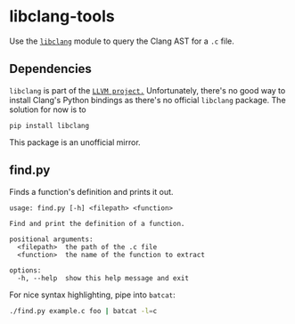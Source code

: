 # libclang-tools

Use the [`libclang`](https://libclang.readthedocs.io/en/latest/index.html) module to
query the Clang AST for a `.c` file.

## Dependencies

`libclang` is part of the
[`LLVM project.`](https://github.com/llvm/llvm-project/tree/main/clang/bindings/python)
Unfortunately, there's no good way to install Clang's Python bindings as there's no official
`libclang` package. The solution for now is to

```
pip install libclang
```
This package is an unofficial mirror.

## find.py

Finds a function's definition and prints it out.

```
usage: find.py [-h] <filepath> <function>

Find and print the definition of a function.

positional arguments:
  <filepath>  the path of the .c file
  <function>  the name of the function to extract

options:
  -h, --help  show this help message and exit
```

For nice syntax highlighting, pipe into `batcat`:

```.sh
./find.py example.c foo | batcat -l=c
```
